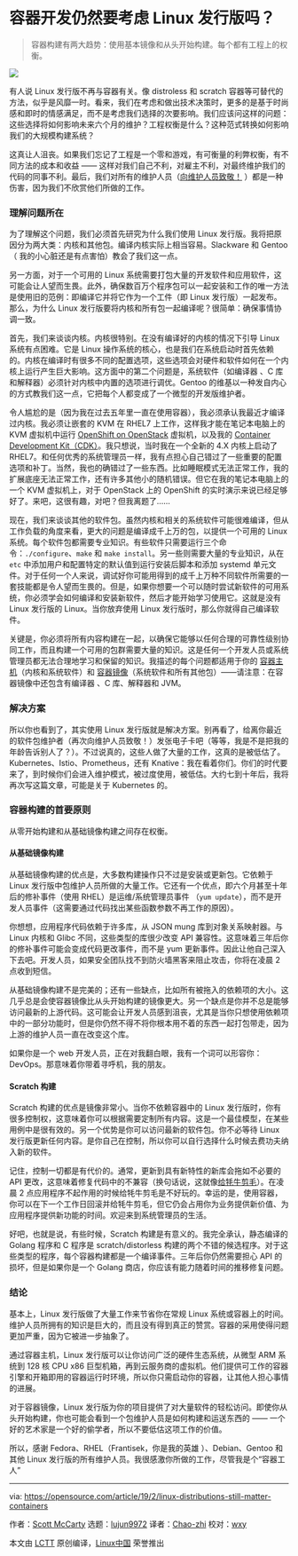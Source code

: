 [#]: collector: (lujun9972)
[#]: translator: (Chao-zhi)
[#]: reviewer: (wxy)
[#]: publisher: (wxy)
[#]: url: (https://linux.cn/article-13023-1.html)
[#]: subject: (Do Linux distributions still matter with containers?)
[#]: via: (https://opensource.com/article/19/2/linux-distributions-still-matter-containers)
[#]: author: (Scott McCarty https://opensource.com/users/fatherlinux)

容器开发仍然要考虑 Linux 发行版吗？
======

> 容器构建有两大趋势：使用基本镜像和从头开始构建。每个都有工程上的权衡。

![](https://img.linux.net.cn/data/attachment/album/202101/16/223919aubhguedlt8sk8i8.jpg)

有人说 Linux 发行版不再与容器有关。像 distroless 和 scratch 容器等可替代的方法，似乎是风靡一时。看来，我们在考虑和做出技术决策时，更多的是基于时尚感和即时的情感满足，而不是考虑我们选择的次要影响。我们应该问这样的问题：这些选择将如何影响未来六个月的维护？工程权衡是什么？这种范式转换如何影响我们的大规模构建系统？

这真让人沮丧。如果我们忘记了工程是一个零和游戏，有可衡量的利弊权衡，有不同方法的成本和收益 —— 这样对我们自己不利，对雇主不利，对最终维护我们的代码的同事不利。最后，我们对所有的维护人员（[向维护人员致敬！][1] ）都是一种伤害，因为我们不欣赏他们所做的工作。

### 理解问题所在

为了理解这个问题，我们必须首先研究为什么我们使用 Linux 发行版。我将把原因分为两大类：内核和其他包。编译内核实际上相当容易。Slackware 和 Gentoo（ 我的小心脏还是有点害怕）教会了我们这一点。

另一方面，对于一个可用的 Linux 系统需要打包大量的开发软件和应用软件，这可能会让人望而生畏。此外，确保数百万个程序包可以一起安装和工作的唯一方法是使用旧的范例：即编译它并将它作为一个工件（即 Linux 发行版）一起发布。那么，为什么 Linux 发行版要将内核和所有包一起编译呢？很简单：确保事情协调一致。

首先，我们来谈谈内核。内核很特别。在没有编译好的内核的情况下引导 Linux 系统有点困难。它是 Linux 操作系统的核心，也是我们在系统启动时首先依赖的。内核在编译时有很多不同的配置选项，这些选项会对硬件和软件如何在一个内核上运行产生巨大影响。这方面中的第二个问题是，系统软件（如编译器 、C 库和解释器）必须针对内核中内置的选项进行调优。Gentoo 的维基以一种发自内心的方式教我们这一点，它把每个人都变成了一个微型的开发版维护者。

令人尴尬的是（因为我在过去五年里一直在使用容器），我必须承认我最近才编译过内核。我必须让嵌套的 KVM 在 RHEL7 上工作，这样我才能在笔记本电脑上的 KVM 虚拟机中运行 [OpenShift on OpenStack][2] 虚拟机，以及我的 [Container Development Kit（CDK）][3]。我只想说，当时我在一个全新的 4.X 内核上启动了 RHEL7。和任何优秀的系统管理员一样，我有点担心自己错过了一些重要的配置选项和补丁。当然，我也的确错过了一些东西。比如睡眠模式无法正常工作，我的扩展底座无法正常工作，还有许多其他小的随机错误。但它在我的笔记本电脑上的一个 KVM 虚拟机上，对于 OpenStack 上的 OpenShift 的实时演示来说已经足够好了。来吧，这很有趣，对吧？但我离题了……

现在，我们来谈谈其他的软件包。虽然内核和相关的系统软件可能很难编译，但从工作负载的角度来看，更大的问题是编译成千上万的包，以提供一个可用的 Linux 系统。每个软件包都需要专业知识。有些软件只需要运行三个命令：`./configure`、`make` 和 `make install`。另一些则需要大量的专业知识，从在 `etc` 中添加用户和配置特定的默认值到运行安装后脚本和添加 systemd 单元文件。对于任何一个人来说，调试好你可能用得到的成千上万种不同软件所需要的一套技能都是令人望而生畏的。但是，如果你想要一个可以随时尝试新软件的可用系统，你必须学会如何编译和安装新软件，然后才能开始学习使用它。这就是没有 Linux 发行版的 Linux。当你放弃使用 Linux 发行版时，那么你就得自己编译软件。

关键是，你必须将所有内容构建在一起，以确保它能够以任何合理的可靠性级别协同工作，而且构建一个可用的包群需要大量的知识。这是任何一个开发人员或系统管理员都无法合理地学习和保留的知识。我描述的每个问题都适用于你的 [容器主机][4]（内核和系统软件）和 [容器镜像][5]（系统软件和所有其他包）——请注意：在容器镜像中还包含有编译器 、C 库、解释器和 JVM。

### 解决方案

所以你也看到了，其实使用 Linux 发行版就是解决方案。别再看了，给离你最近的软件包维护者（再次向维护人员致敬！）发张电子卡吧（等等，我是不是把我的年龄告诉别人了？）。不过说真的，这些人做了大量的工作，这真的是被低估了。Kubernetes、Istio、Prometheus，还有 Knative：我在看着你们。你们的时代要来了，到时候你们会进入维护模式，被过度使用，被低估。大约七到十年后，我将再次写这篇文章，可能是关于 Kubernetes 的。

### 容器构建的首要原则

从零开始构建和从基础镜像构建之间存在权衡。

#### 从基础镜像构建

从基础镜像构建的优点是，大多数构建操作只不过是安装或更新包。它依赖于 Linux 发行版中包维护人员所做的大量工作。它还有一个优点，即六个月甚至十年后的修补事件（使用 RHEL）是运维/系统管理员事件 （`yum update`），而不是开发人员事件（这需要通过代码找出某些函数参数不再工作的原因）。

你想想，应用程序代码依赖于许多库，从 JSON mung 库到对象关系映射器。与 Linux 内核和 Glibc 不同，这些类型的库很少改变 API 兼容性。这意味着三年后你的修补事件可能会变成代码更改事件，而不是 yum 更新事件。因此让他自己深入下去吧。开发人员，如果安全团队找不到防火墙黑客来阻止攻击，你将在凌晨 2 点收到短信。

从基础镜像构建不是完美的；还有一些缺点，比如所有被拖入的依赖项的大小。这几乎总是会使容器镜像比从头开始构建的镜像更大。另一个缺点是你并不总是能够访问最新的上游代码。这可能会让开发人员感到沮丧，尤其是当你只想使用依赖项中的一部分功能时，但是你仍然不得不将你根本用不着的东西一起打包带走，因为上游的维护人员一直在改变这个库。

如果你是一个 web 开发人员，正在对我翻白眼，我有一个词可以形容你：DevOps。那意味着你带着寻呼机，我的朋友。

#### Scratch 构建

Scratch 构建的优点是镜像非常小。当你不依赖容器中的 Linux 发行版时，你有很多控制权，这意味着你可以根据需要定制所有内容。这是一个最佳模型，在某些用例中是很有效的。另一个优势是你可以访问最新的软件包。你不必等待 Linux 发行版更新任何内容。是你自己在控制，所以你可以自行选择什么时候去费功夫纳入新的软件。

记住，控制一切都是有代价的。通常，更新到具有新特性的新库会拖如不必要的 API 更改，这意味着修复代码中的不兼容（换句话说，这就像[给牦牛剪毛][6]）。在凌晨 2 点应用程序不起作用的时候给牦牛剪毛是不好玩的。幸运的是，使用容器，你可以在下一个工作日回滚并给牦牛剪毛，但它仍会占用你为业务提供新价值、为应用程序提供新功能的时间。欢迎来到系统管理员的生活。

好吧，也就是说，有些时候，Scratch 构建是有意义的。我完全承认，静态编译的 Golang 程序和 C 程序是 scratch/distorless 构建的两个不错的候选程序。对于这些类型的程序，每个容器构建都是一个编译事件。三年后你仍然需要担心 API 的损坏，但是如果你是一个 Golang 商店，你应该有能力随着时间的推移修复问题。

### 结论

基本上，Linux 发行版做了大量工作来节省你在常规 Linux 系统或容器上的时间。维护人员所拥有的知识是巨大的，而且没有得到真正的赞赏。容器的采用使得问题更加严重，因为它被进一步抽象了。

通过容器主机，Linux 发行版可以让你访问广泛的硬件生态系统，从微型 ARM 系统到 128 核 CPU x86 巨型机箱，再到云服务商的虚拟机。他们提供可工作的容器引擎和开箱即用的容器运行时环境，所以你只需启动你的容器，让其他人担心事情的进展。

对于容器镜像，Linux 发行版为你的项目提供了对大量软件的轻松访问。即使你从头开始构建，你也可能会看到一个包维护人员是如何构建和运送东西的 —— 一个好的艺术家是一个好的偷学者，所以不要低估这项工作的价值。

所以，感谢 Fedora、RHEL（Frantisek，你是我的英雄 ）、Debian、Gentoo 和其他 Linux 发行版的所有维护人员。我很感激你所做的工作，尽管我是个“容器工人”

--------------------------------------------------------------------------------

via: https://opensource.com/article/19/2/linux-distributions-still-matter-containers

作者：[Scott McCarty][a]
选题：[lujun9972][b]
译者：[Chao-zhi](https://github.com/Chao-zhi)
校对：[wxy](https://github.com/wxy)

本文由 [LCTT](https://github.com/LCTT/TranslateProject) 原创编译，[Linux中国](https://linux.cn/) 荣誉推出

[a]: https://opensource.com/users/fatherlinux
[b]: https://github.com/lujun9972
[1]: https://aeon.co/essays/innovation-is-overvalued-maintenance-often-matters-more
[2]: https://blog.openshift.com/openshift-on-openstack-delivering-applications-better-together/
[3]: https://developers.redhat.com/blog/2018/02/13/red-hat-cdk-nested-kvm/
[4]: https://developers.redhat.com/blog/2018/02/22/container-terminology-practical-introduction/#h.8tyd9p17othl
[5]: https://developers.redhat.com/blog/2018/02/22/container-terminology-practical-introduction/#h.dqlu6589ootw
[6]: https://en.wiktionary.org/wiki/yak_shaving
